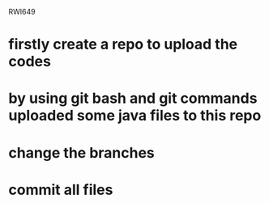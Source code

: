 RWI649
# firstly create a repo to upload the codes
# by using git bash and git commands uploaded some java files to this repo
# change the branches
# commit all files
